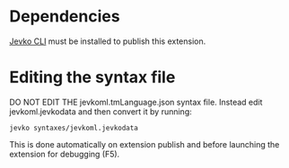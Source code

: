 # Dependencies

[Jevko CLI](https://github.com/jevko/jevko-cli) must be installed to publish this extension.

# Editing the syntax file

DO NOT EDIT THE jevkoml.tmLanguage.json syntax file. Instead edit jevkoml.jevkodata and then convert it by running:

```
jevko syntaxes/jevkoml.jevkodata
```

This is done automatically on extension publish and before launching the extension for debugging (F5).